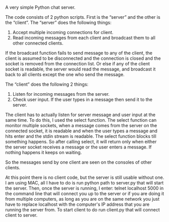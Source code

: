 A very simple Python chat server.


The code consists of 2 python scripts. First is the “server” and the other is the “client”.
The “server” does the following things: 
1. Accept multiple incoming connections for client.
2. Read incoming messages from each client and broadcast them to all other connected clients.


If the broadcast function fails to send message to any of the client, the client is assumed to be disconnected and the connection is closed and the socket is removed from the connection list. Or else if any of the client socket is readable, the server would read the message, and broadcast it back to all clients except the one who send the message.


The “client” does the following 2 things:
1. Listen for incoming messages from the server.
2. Check user input. If the user types in a message then send it to the server.


The client has to actually listen for server message and user input at the same time. To do this, I used the select function. The select function can monitor multiple sockets, when a message comes from the server on the connected socket, it is readable and when the user types a message and hits enter and the stdin stream is readable. The select function blocks till something happens. So after calling select, it will return only when either the server socket receives a message or the user enters a message. If nothing happens it keeps on waiting.


So the messages send by one client are seen on the consoles of other clients. 


At this point there is no client code, but the server is still usable without one. I am using MAC, all I have to do is run python path to server.py that will start the server. Then, once the server is running, I enter: telnet localhost 5000 in the command line that will connect you up to the server or if you are doing it from multiple computers, as long as you are on the same network you just have to replace localhost with the computer's IP address that you are running the server from. To start client to do run client.py that will connect client to server.


